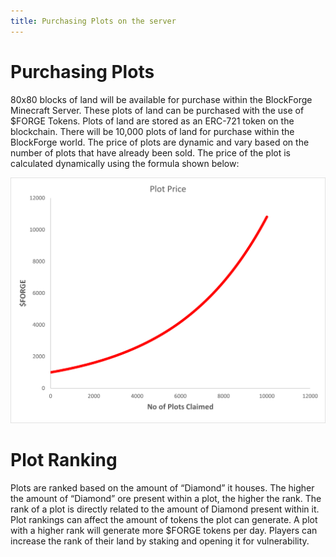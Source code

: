 ```yaml
---
title: Purchasing Plots on the server
---
```

# Purchasing Plots
80x80 blocks of land will be available for purchase within the BlockForge Minecraft Server. These plots of land can be purchased with the use of $FORGE Tokens. Plots of land are stored as an ERC-721 token on the blockchain. There will be 10,000 plots of land for purchase within the BlockForge world. The price of plots are dynamic and vary based on the number of plots that have already been sold. The price of the plot is calculated dynamically using the formula shown below:

![Plot Prices](Plot_Graph.png)

# Plot Ranking
Plots are ranked based on the amount of “Diamond” it houses.  The higher the amount of “Diamond” ore present within a plot, the higher the rank. The rank of a plot is directly related to the amount of Diamond present within it.
Plot rankings can affect the amount of tokens the plot can generate. A plot with a higher rank will generate more $FORGE tokens per day. Players can increase the rank of their land by staking and opening it for vulnerability.

